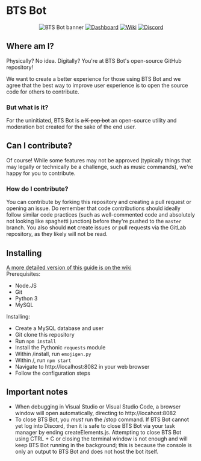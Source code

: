 # BTS Bot
<center>

![BTS Bot banner](https://439bananas.com/projects/btsbot/readmeHeaderBanner.png)
[![Dashboard](https://img.shields.io/badge/-Dashboard-%232f3136)](https://btsbot.439bananas.com)
[![Wiki](https://img.shields.io/badge/-Wiki-%23f0600f)](https://wiki.btsbot.439bananas.com)
[![Discord](https://img.shields.io/discord/361233849847644160?color=%235865F2&label=Discord)](https://discord.gg/ahyzfEv)

</center>

## Where am I?
Physically? No idea. Digitally? You're at BTS Bot's open-source GitHub repository!

We want to create a better experience for those using BTS Bot and we agree that the best way to improve user experience is to open the source code for others to contribute.

### But what is it?
For the uninitiated, BTS Bot is ~~a K-pop bot~~ an open-source utility and moderation bot created for the sake of the end user.

## Can I contribute?
Of course! While some features may not be approved (typically things that may legally or technically be a challenge, such as music commands), we're happy for you to contribute.

### How do I contribute?
You can contribute by forking this repository and creating a pull request or opening an issue. Do remember that code contributions should ideally follow similar code practices (such as well-commented code and absolutely not looking like spaghetti junction) before they're pushed to the `master` branch. You also should **not** create issues or pull requests via the GitLab repository, as they likely will not be read.

## Installing
[A more detailed version of this guide is on the wiki](https://wiki.btsbot.439bananas.com/wiki/Installing)\
Prerequisites:
* Node.JS
* Git
* Python 3
* MySQL

Installing:
* Create a MySQL database and user
* Git clone this repository
* Run `npm install`
* Install the Pythonic `requests` module
* Within /install, run `emojigen.py`
* Within /, run `npm start`
* Navigate to http://localhost:8082 in your web browser
* Follow the configuration steps

## Important notes
* When debugging in Visual Studio or Visual Studio Code, a browser window will open automatically, directing to http://locahost:8082
* To close BTS Bot, you *must* run the /stop command. If BTS Bot cannot yet log into Discord, then it is safe to close BTS Bot via your task manager by ending createElements.js. Attempting to close BTS Bot using CTRL + C or closing the terminal window is not enough and will keep BTS Bot running in the background; this is because the console is only an output to BTS Bot and does not host the bot itself.